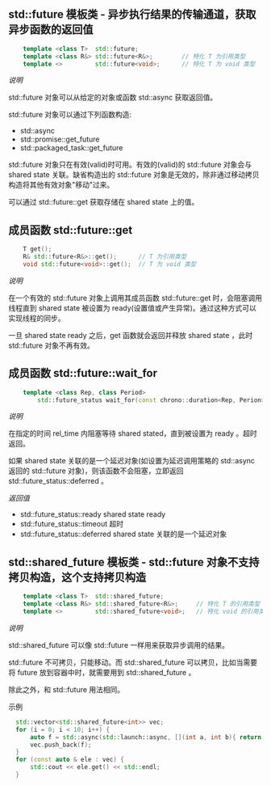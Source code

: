 

## std::future 模板类 - 异步执行结果的传输通道，获取异步函数的返回值
```c++
    template <class T>  std::future;
    template <class R&> std::future<R&>;        // 特化 T 为引用类型
    template <>         std::future<void>;      // 特化 T 为 void 类型 
```

*说明*

std::future 对象可以从给定的对象或函数 std::async 获取返回值。
    
std::future 对象可以通过下列函数构造:        
+ std::async
+ std::promise::get_future  
+ std::packaged_task::get_future

std::future 对象只在有效(valid)时可用。有效的(valid)的 std::future 对象会与 shared state 关联。缺省构造出的 std::future 对象是无效的，除非通过移动拷贝构造将其他有效对象"移动"过来。
    
可以通过 std::future::get 获取存储在 shared state 上的值。


## 成员函数 std::future::get
```c++
    T get();
    R& std::future<R&>::get();      // T 为引用类型
    void std::future<void>::get();  // T 为 void 类型
```
*说明*
   
在一个有效的 std::future 对象上调用其成员函数 std::future::get 时，会阻塞调用线程直到 shared state 被设置为 ready(设置值或产生异常)。通过这种方式可以实现线程的同步。
    
一旦 shared state ready 之后，get 函数就会返回并释放 shared state ，此时 std::future 对象不再有效。


## 成员函数 std::future::wait_for
```c++
    template <class Rep, class Period>
        std::future_status wait_for(const chrono::duration<Rep, Perion>& rel_time) const;
```
*说明*
    
在指定的时间 rel_time 内阻塞等待 shared stated，直到被设置为 ready 。超时返回。
    
如果 shared state 关联的是一个延迟对象(如设置为延迟调用策略的 std::async 返回的 std::future 对象)，则该函数不会阻塞，立即返回 std::future_status::deferred 。
    
*返回值*
- std::future_status::ready    shared state ready
- std::future_status::timeout  超时
- std::future_status::deferred shared state 关联的是一个延迟对象


## std::shared_future 模板类 - std::future 对象不支持拷贝构造，这个支持拷贝构造
```c++
    template <class T>  std::shared_future;
    template <class R&> std::shared_future<R&>;     // 特化 T 的引用类型
    template <>         std::shared_future<void>;   // 特化 void 的引用类型
```

*说明*

std::shared_future 可以像 std::future 一样用来获取异步调用的结果。
    
std::future 不可拷贝，只能移动。而 std::shared_future 可以拷贝，比如当需要将 future 放到容器中时，就需要用到 std::shared_future 。
    
除此之外，和 std::future 用法相同。

示例
  ```c++
    std::vector<std::shared_future<int>> vec;
    for (i = 0; i < 10; i++) {
        auto f = std::async(std::launch::async, [](int a, int b){ return a + b; }, 2, 3);
        vec.push_back(f);
    }
    for (const auto & ele : vec) {
        std::cout << ele.get() << std::endl;
    }
  ```